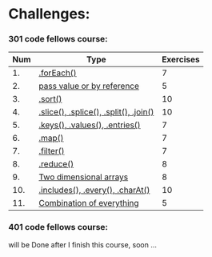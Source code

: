 # Challenges:

### 301 code fellows course:

| **Num** | **Type** | **Exercises** |
| --- | --- | --- |
| 1. | [.forEach()](https://github.com/Ahmad-Sawalqeh/data-structures-and-algorithms/tree/master/code-challenges/for-each) | 7 |
| 2. | [pass value or by reference](https://github.com/Ahmad-Sawalqeh/data-structures-and-algorithms/tree/master/code-challenges/value-vs-reference) | 5 |
| 3. | [.sort()](https://github.com/Ahmad-Sawalqeh/data-structures-and-algorithms/tree/master/code-challenges/sort) | 10 |
| 4. | [.slice(), .splice(), .split(), .join()](https://github.com/Ahmad-Sawalqeh/data-structures-and-algorithms/tree/master/code-challenges/Array-and-String-Methods) | 10 |
| 5. | [.keys(), .values(), .entries()](https://github.com/Ahmad-Sawalqeh/data-structures-and-algorithms/tree/master/code-challenges/Object.keys-values-entries) | 7 |
| 6. | [.map()](https://github.com/Ahmad-Sawalqeh/data-structures-and-algorithms/tree/master/code-challenges/map) | 7 |
| 7. | [.filter()](https://github.com/Ahmad-Sawalqeh/data-structures-and-algorithms/tree/master/code-challenges/filter) | 7 |
| 8. | [.reduce()](https://github.com/Ahmad-Sawalqeh/data-structures-and-algorithms/tree/master/code-challenges/reduce) | 8 |
| 9. | [Two dimensional arrays](https://github.com/Ahmad-Sawalqeh/data-structures-and-algorithms/tree/master/code-challenges/Two-dimensional-arrays) | 8 | 
| 10. | [.includes(), .every(), .charAt()](https://github.com/Ahmad-Sawalqeh/data-structures-and-algorithms/tree/master/code-challenges/string-method) | 10 |
| 11. | [Combination of everything](https://github.com/Ahmad-Sawalqeh/data-structures-and-algorithms/tree/master/code-challenges/Combination-of-all-methods) | 5 |


### 401 code fellows course:

will be Done after I finish this course, soon ...
